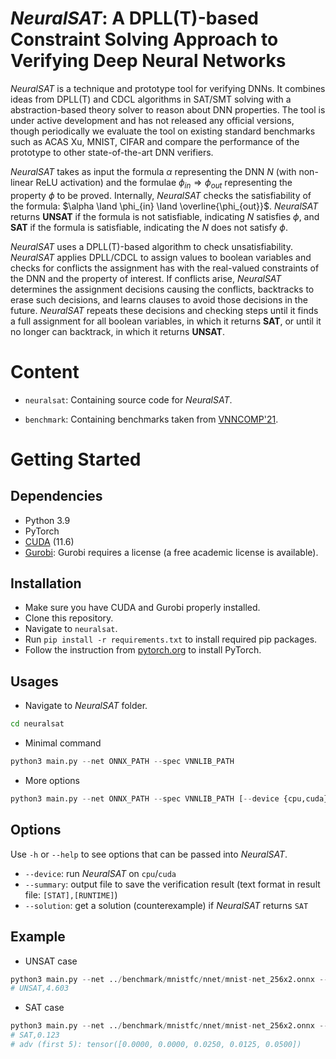 *NeuralSAT*: A DPLL(T)-based Constraint Solving Approach to Verifying Deep Neural Networks
====================

*NeuralSAT* is a technique and prototype tool for verifying DNNs.  It combines ideas from DPLL(T) and CDCL algorithms in SAT/SMT solving with a abstraction-based theory solver to reason about DNN properties. The tool is under active development and has not released any official versions, though periodically we evaluate the tool on existing standard benchmarks such as ACAS Xu, MNIST, CIFAR and compare the performance of the prototype to other state-of-the-art DNN verifiers.

*NeuralSAT* takes as input the formula $\alpha$ representing the DNN $N$ (with non-linear ReLU activation) and the formulae $\phi_{in}\Rightarrow \phi_{out}$ representing the property $\phi$ to be proved. Internally, *NeuralSAT* checks the satisfiability of the formula: $\alpha \land \phi_{in} \land \overline{\phi_{out}}$. *NeuralSAT* returns **UNSAT** if the formula is not satisfiable, indicating  $N$ satisfies $\phi$, and **SAT** if the formula is satisfiable, indicating the $N$ does not satisfy $\phi$.

*NeuralSAT* uses a  DPLL(T)-based algorithm to check unsatisfiability. *NeuralSAT* applies DPLL/CDCL to assign values to boolean variables and checks for conflicts the assignment has with the real-valued constraints of the DNN and the property of interest. If conflicts arise, *NeuralSAT* determines the assignment decisions causing the conflicts, backtracks to erase such decisions, and learns clauses to avoid those decisions in the future. *NeuralSAT* repeats these decisions and checking steps until it finds a full assignment for all boolean variables, in which it returns **SAT**, or until it no longer can backtrack, in which it returns **UNSAT**.

Content
====================
- ```neuralsat```: Containing source code for *NeuralSAT*.

- ```benchmark```: Containing benchmarks taken from [VNNCOMP'21](https://github.com/stanleybak/vnncomp2021).



Getting Started
====================

## Dependencies
- Python 3.9
- PyTorch
- [CUDA](https://developer.nvidia.com/cuda-toolkit) (11.6)
- [Gurobi](https://www.gurobi.com/): Gurobi requires a license (a free academic license is available).

## Installation
- Make sure you have CUDA and Gurobi properly installed.
- Clone this repository.
- Navigate to ```neuralsat```.
- Run ```pip install -r requirements.txt``` to install required pip packages.
- Follow the instruction from [pytorch.org](https://pytorch.org/get-started/locally/) to install PyTorch.

## Usages

- Navigate to *NeuralSAT* folder.

```bash
cd neuralsat
```

- Minimal command

```python
python3 main.py --net ONNX_PATH --spec VNNLIB_PATH
```

- More options

```python
python3 main.py --net ONNX_PATH --spec VNNLIB_PATH [--device {cpu,cuda}] [--timeout TIMEOUT] [--summary OUTPUT_FILE] [--solution]
```


## Options
<!-- - talk about the flags avaliable -->
Use ```-h``` or ```--help``` to see options that can be passed into *NeuralSAT*. 

- `--device`: run *NeuralSAT* on `cpu`/`cuda`
- `--summary`: output file to save the verification result (text format in result file: `[STAT],[RUNTIME]`)
- `--solution`: get a solution (counterexample) if *NeuralSAT* returns `SAT`

## Example

- UNSAT case

```python
python3 main.py --net ../benchmark/mnistfc/nnet/mnist-net_256x2.onnx --spec ../benchmark/mnistfc/spec/prop_0_0.03.vnnlib --device cuda
# UNSAT,4.603
```

- SAT case

```python
python3 main.py --net ../benchmark/mnistfc/nnet/mnist-net_256x2.onnx --spec ../benchmark/mnistfc/spec/prop_1_0.05.vnnlib --solution
# SAT,0.123
# adv (first 5): tensor([0.0000, 0.0000, 0.0250, 0.0125, 0.0500])
```
